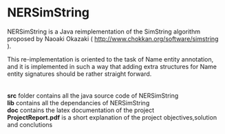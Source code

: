 NERSimString
============

NERSimString is a Java reimplementation of the SimString algorithm
proposed by Naoaki Okazaki ( http://www.chokkan.org/software/simstring ).

This re-implementation is oriented to the task of Name entity annotation,
and it is implemented in such a way that adding extra structures for Name entity signatures
should be rather straight forward.<br>
<br>
<br>
<b>src</b> folder contains all the java source code of NERSimString <br>
<b>lib</b> contains all the dependancies of NERSimString <br>
<b>doc</b> contains the latex documentation of the project <br>
<b>ProjectReport.pdf</b> is a short explanation of the project objectives,solution and conclutions<br>

